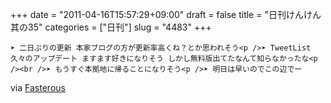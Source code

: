 +++
date = "2011-04-16T15:57:29+09:00"
draft = false
title = "日刊けんけん 其の35"
categories = ["日刊"]
slug = "4483"
+++


    ➤ 二日ぶりの更新 本家ブログの方が更新率高くね？とか思われそう<p />➤ TweetList久々のアップデート ますます好きになりそう しかし無料版出てたなんて知らなかったな<p /><br />➤ もうすぐ本拠地に帰ることになりそう<p />➤ 明日は早いのでこの辺でー

<div class="posterous_quote_citation">via <a href="http://www.lastday.jp/2011/02/28/fasterous">Fasterous</a></div>
  
